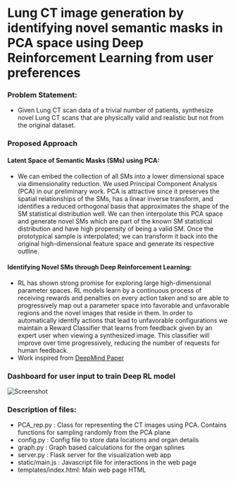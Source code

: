 # Lung CT image generation by identifying novel semantic masks in PCA space using Deep Reinforcement Learning from user preferences

### Problem Statement:  
  
  - Given Lung CT scan data of a trivial number of patients, synthesize novel Lung CT scans that are physically valid and realistic but not from the original dataset.  
  
### Proposed Approach  
 
#### Latent Space of Semantic Masks (SMs) using PCA:  
   
- We can embed the collection of all SMs into a lower dimensional space via dimensionality reduction. We used Principal Component Analysis (PCA) in our preliminary work. PCA is attractive since it preserves the spatial relationships of the SMs, has a linear inverse transform, and identifies a reduced orthogonal basis that approximates the shape of the SM statistical distribution well. We can then interpolate this PCA space and generate novel SMs which are part of the known SM statistical distribution and have high propensity of being a valid SM. Once the prototypical sample is interpolated; we can transform it back into the original high-dimensional feature space and generate its respective outline.  
  
#### Identifying Novel SMs through Deep Reinforcement Learning:  
  
- RL has shown strong promise for exploring large high-dimensional parameter spaces. RL models learn by a continuous process of receiving rewards and penalties on every action taken and so are able to progressively map out a parameter space into favorable and unfavorable regions and the novel images that reside in them. In order to automatically identify actions that lead to unfavorable configurations we maintain a Reward Classifier that learns from feedback given by an expert user when viewing a synthesized image. This classifier will improve over time progressively, reducing the number of requests for human feedback. 
- Work inspired from [DeepMind Paper](https://arxiv.org/pdf/1706.03741.pdf)

### Dashboard for user input to train Deep RL model  
  
  ![Screenshot](images/Dashboard.png?raw=true)
 
### Description of files:

- PCA_rep.py      :   Class for representing the CT images using PCA. Contains functions for sampling randomly from the PCA plane
- config.py       :   Config file to store data locations and organ details
- graph.py        :   Graph based calculations for the organ splines
- server.py       :   Flask server for the visualization web app
- static/main.js  :   Javascript file for interactions in the web page
- templates/index.html:   Main web page HTML



